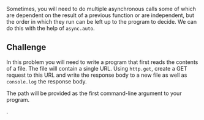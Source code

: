 Sometimes, you will need to do multiple asynchronous calls some of which are dependent
on the result of a previous function or are independent, but the order in which they run
can be left up to the program to decide.
We can do this with the help of `async.auto`.  

## Challenge

In this problem you will need to write a program that first reads the contents
of a file. The file will contain a single URL. Using `http.get`, create a GET request to
this URL and write the response body to a new file as well as `console.log` the response body.

The path will be provided as the first command-line argument to your program.

.
